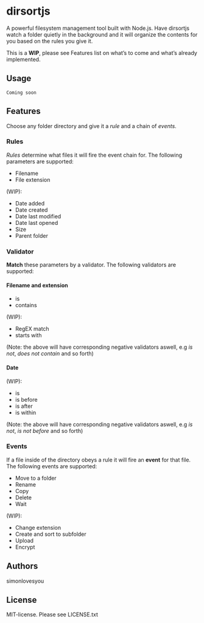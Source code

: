 # dirsortjs
 

A powerful filesystem management tool built with Node.js. Have dirsortjs watch a folder quietly in the background and it will organize the contents for you based on the rules you give it.
 

This is a **WIP**, please see Features list on what’s to come and what’s already implemented.
 

## Usage
 

``` Coming soon ```
 

## Features
 

Choose any folder directory and give it a *rule* and a chain of *events*.

### Rules

*Rules* determine what files it will fire the event chain for. The following parameters are supported:
 

- Filename
- File extension
 

(WIP):
 
- Date added
- Date created
- Date last modified
- Date last opened
- Size
- Parent folder
 
### Validator

**Match** these parameters by a validator. The following validators are supported:
 
#### Filename and extension
- is
- contains

(WIP):

- RegEX match
- starts with

(Note: the above will have corresponding negative validators aswell, e.g *is not*, *does not contain* and so forth)

#### Date
(WIP):

- is
- is before
- is after
- is within

(Note: the above will have corresponding negative validators aswell, e.g *is not*, *is not before* and so forth)

### Events

If a file inside of the directory obeys a rule it will fire an **event** for that file. The following events are supported:
 
- Move to a folder
- Rename
- Copy
- Delete
- Wait

(WIP):

- Change extension
- Create and sort to subfolder
- Upload
- Encrypt

## Authors

simonlovesyou
 
## License
MIT-license. Please see LICENSE.txt
